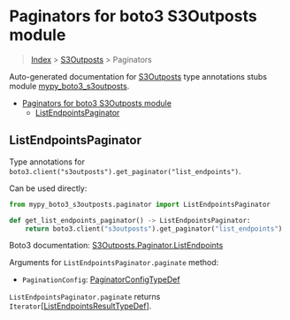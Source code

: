 # Paginators for boto3 S3Outposts module

> [Index](..) > [S3Outposts](.) > Paginators

Auto-generated documentation for
[S3Outposts](https://boto3.amazonaws.com/v1/documentation/api/latest/reference/services/s3outposts.html#S3Outposts)
type annotations stubs module
[mypy_boto3_s3outposts](https://pypi.org/project/mypy-boto3-s3outposts/).

- [Paginators for boto3 S3Outposts module](#paginators-for-boto3-s3outposts-module)
  - [ListEndpointsPaginator](#listendpointspaginator)

## ListEndpointsPaginator

Type annotations for
`boto3.client("s3outposts").get_paginator("list_endpoints")`.

Can be used directly:

```python
from mypy_boto3_s3outposts.paginator import ListEndpointsPaginator

def get_list_endpoints_paginator() -> ListEndpointsPaginator:
    return boto3.client("s3outposts").get_paginator("list_endpoints")
```

Boto3 documentation:
[S3Outposts.Paginator.ListEndpoints](https://boto3.amazonaws.com/v1/documentation/api/latest/reference/services/s3outposts.html#S3Outposts.Paginator.ListEndpoints)

Arguments for `ListEndpointsPaginator.paginate` method:

- `PaginationConfig`:
  [PaginatorConfigTypeDef](./type_defs.md#paginatorconfigtypedef)

`ListEndpointsPaginator.paginate` returns
`Iterator`\[[ListEndpointsResultTypeDef](./type_defs.md#listendpointsresulttypedef)\].
